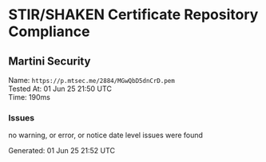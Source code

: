 # STIR/SHAKEN Certificate Repository Compliance

## Martini Security

Name: `https://p.mtsec.me/2884/MGwQbD5dnCrD.pem`\
Tested At: 01 Jun 25 21:50 UTC\
Time: 190ms

### Issues

no warning, or error, or notice date level issues were found

Generated: 01 Jun 25 21:52 UTC